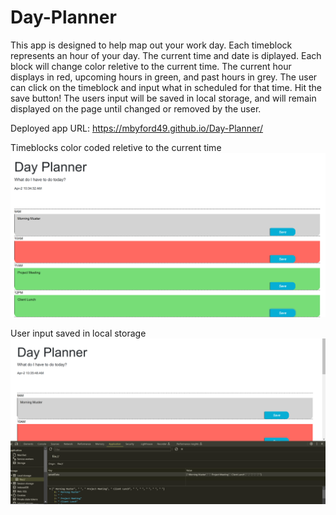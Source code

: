 # Day-Planner
This app is designed to help map out your work day. Each timeblock represents an hour of your day. The current time and date is diplayed. Each block will change color reletive to the current time. The current hour displays in red, upcoming hours in green, and past hours in grey. The user can click on the timeblock and input what in scheduled for that time. Hit the save button! The users input will be saved in local storage, and will remain displayed on the page until changed or removed by the user. 

Deployed app URL: https://mbyford49.github.io/Day-Planner/


Timeblocks color coded reletive to the current time
![coloredTimeblocks](Assets/Images/Day%20Planner%20Project%201.png)


User input saved in local storage
![localStorage](Assets/Images/Day%20Planner%20Project%202.png)
